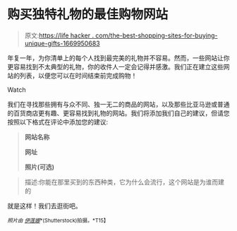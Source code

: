 # 购买独特礼物的最佳购物网站

> 原文:[https://life hacker . com/the-best-shopping-sites-for-buying-unique-gifts-1669950683](https://lifehacker.com/the-best-shopping-sites-for-buying-unique-gifts-1669950683)

年复一年，为你清单上的每个人找到最完美的礼物并不容易。然而，一些网站让你更容易找到不太典型的礼物，你的收件人一定会记得并感激。我们正在建立这些网站的列表，以便您可以在时间结束前完成购物！

Watch

我们在寻找那些拥有与众不同、独一无二的商品的网站，以及那些比亚马逊或普通的百货商店更有趣、更容易找到礼物的网站。我们将添加我们自己的建议，但请您按照以下格式在评论中添加您的建议:

> **网站名称**
> 
> **网址**
> 
> **照片(可选)**

> 描述:你能在那里买到的东西种类，它为什么会流行，这个网站是为谁而建的

就是这样！我们去逛街吧。

<small>*照片由*</small> [<small>*伊莲娜*</small>](http://www.shutterstock.com/pic.mhtml?id=140612602&src=id)<small>*(Shutterstock)拍摄。*T15】</small>